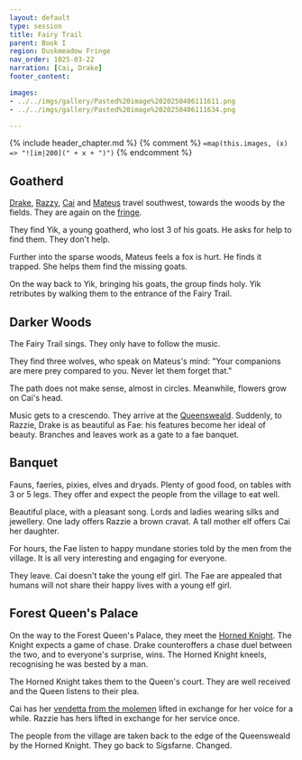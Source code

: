 ```yaml
---
layout: default
type: session
title: Fairy Trail
parent: Book I
region: Duskmeadow Fringe
nav_order: 1025-03-22
narration: [Cai, Drake]
footer_content: 

images:
- ../../imgs/gallery/Pasted%20image%2020250406111611.png
- ../../imgs/gallery/Pasted%20image%2020250406111634.png

---
```


{% include header_chapter.md %}
{% comment %}
`=map(this.images, (x) => "![im|200](" + x + ")")`
{% endcomment %}

## Goatherd

[Drake](../../directory/Sigisfarne/Drake.md), [Razzy](../../directory/Sigisfarne/Razvan.md), [Cai](../../directory/Sigisfarne/Cai.md) and [Mateus](../../directory/Sigisfarne/Mateus.md) travel southwest, towards the woods by the fields.
They are again on the [fringe](../../directory/DuskmeadowFringe/index.md).

They find Yik, a young goatherd, who lost 3 of his goats.
He asks for help to find them.
They don't help.

Further into the sparse woods, Mateus feels a fox is hurt.
He finds it trapped.
She helps them find the missing goats.

On the way back to Yik, bringing his goats, the group finds holy.
Yik retributes by walking them to the entrance of the Fairy Trail.

## Darker Woods

The Fairy Trail sings.
They only have to follow the music.

They find three wolves, who speak on Mateus's mind:
"Your companions are mere prey compared to you. Never let them forget that."

The path does not make sense, almost in circles.
Meanwhile, flowers grow on Cai's head.

Music gets to a crescendo.
They arrive at the [Queensweald](../../directory/DuskmeadowFringe/Queensweald.md).
Suddenly, to Razzie, Drake is as beautiful as Fae: his features become her ideal of beauty.
Branches and leaves work as a gate to a fae banquet.

## Banquet

Fauns, faeries, pixies, elves and dryads.
Plenty of good food, on tables with 3 or 5 legs.
They offer and expect the people from the village to eat well.

Beautiful place, with a pleasant song.
Lords and ladies wearing silks and jewellery.
One lady offers Razzie a brown cravat.
A tall mother elf offers Cai her daughter.

For hours, the Fae listen to happy mundane stories told by the men from the village.
It is all very interesting and engaging for everyone. 

They leave. Cai doesn't take the young elf girl.
The Fae are appealed that humans will not share their happy lives with a young elf girl.

## Forest Queen's Palace

On the way to the Forest Queen's Palace, they meet the [Horned Knight](../../directory/DuskmeadowFringe/HornedKnight.md).
The Knight expects a game of chase.
Drake counteroffers a chase duel between the two, and to everyone's surprise, wins.
The Horned Knight kneels, recognising he was bested by a man.

The Horned Knight takes them to the Queen's court.
They are well received and the Queen listens to their plea.


Cai has her [vendetta from the molemen](ep_004.md) lifted in exchange for her voice for a while. Razzie has hers lifted in exchange for her service once.

The people from the village are taken back to the edge of the Queensweald by the Horned Knight.
They go back to Sigsfarne.
Changed.
